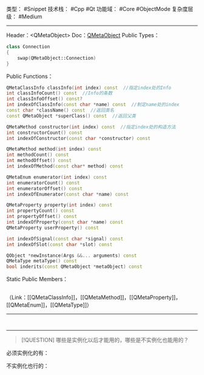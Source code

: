 类型： #Snippet
技术栈： #Cpp #Qt
功能域： #Core #ObjectMode
复杂度层级： #Medium

---

Header：\<QMetaObject\>
Doc：[QMetaObject](https://doc.qt.io/qt-6/qmetaobject.html)
Public Types：
```c++
class Connection
{
	swap(QMetaObject::Connection)
}
```
Public Functions：
```c++
QMetaClassInfo classInfo(int index) const  //指定index处的Info
int classInfoCount() const  //Info的条数
int classInfoOffset() const?
int indexOfClassInfo(const char *name) const  //制定name处的index
const char *className() const  //返回类名
const QMetaObject *superClass() const  //返回父类

QMetaMethod constructor(int index) const  //指定index处的构造方法
int constructorCount() const
int indexOfConstructor(const char *constructor) const

QMetaMethod method(int index) const
int methodCount() const
int methodOffset() const
int indexOfMethod(const char* method) const

QMetaEnum enumerator(int index) const
int enumeratorCount() const
int enumeratorOffset() const
int indexOfEnumerator(const char *name) const

QMetaProperty property(int index) const
int propertyCount() const
int propertyOffset() const
int indexOfProperty(const char *name) const
QMetaProperty userProperty() const

int indexOfSignal(const char *signal) const
int indexOfSlot(const char *slot) const

QObject *newInstance(Args &&... arguments) const
QMetaType metaType() const
bool inderits(const QMetaObject *metaObject) const
```
Static Public Members：
```c++

```
（Link：[[QMetaClassInfo]]，[[QMetaMethod]]，[[QMetaProperty]]，[[QMetaEnum]]，[[QMetaType]]）


---

```c++

```



```c++

```

---

> [!QUESTION]
哪些是实例化以后才能用的，哪些是不实例化也能用的？

必须实例化的有：

不实例化也行的：

